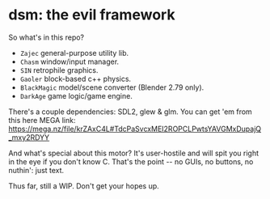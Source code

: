 # dsm: the evil framework

So what's in this repo?

* `Zajec` general-purpose utility lib.
* `Chasm` window/input manager.
* `SIN` retrophile graphics.
* `Gaoler` block-based c++ physics.
* `BlackMagic` model/scene converter (Blender 2.79 only).
* `DarkAge` game logic/game engine.

There's a couple dependencies: SDL2, glew & glm. You can get 'em from this here MEGA link:
https://mega.nz/file/krZAxC4L#TdcPaSvcxMEI2ROPCLPwtsYAVGMxDupajQ_mxy2RDYY

And what's special about this motor? It's user-hostile and will spit you right in the eye if you don't know C. That's the point -- no GUIs, no buttons, no nuthin': just text.

Thus far, still a WIP. Don't get your hopes up.
